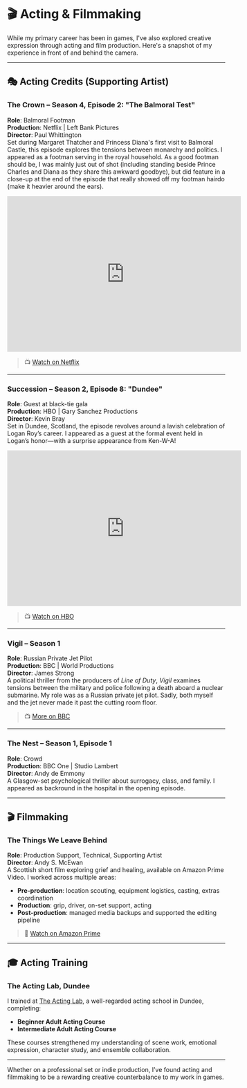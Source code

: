 # 🎬 Acting & Filmmaking

While my primary career has been in games, I've also explored creative expression through acting and film production. Here's a snapshot of my experience in front of and behind the camera.

---

## 🎭 Acting Credits (Supporting Artist)

### **The Crown – Season 4, Episode 2: "The Balmoral Test"**  
**Role**: Balmoral Footman  
**Production**: Netflix | Left Bank Pictures  
**Director**: Paul Whittington  
Set during Margaret Thatcher and Princess Diana's first visit to Balmoral Castle, this episode explores the tensions between monarchy and politics. I appeared as a footman serving in the royal household. As a good footman should be, I was mainly just out of shot (including standing beside Prince Charles and Diana as they share this awkward goodbye), but did feature in a close-up at the end of the episode that really showed off my footman hairdo (make it heavier around the ears).

<iframe width="540" height="360" src="https://www.youtube.com/embed/BO3748VV_lc" frameborder="0" allow="accelerometer; autoplay; clipboard-write; encrypted-media; gyroscope; picture-in-picture" allowfullscreen></iframe>

> 📺 [Watch on Netflix](https://www.netflix.com/title/80025678)

---

### **Succession – Season 2, Episode 8: "Dundee"**  
**Role**: Guest at black-tie gala  
**Production**: HBO | Gary Sanchez Productions  
**Director**: Kevin Bray  
Set in Dundee, Scotland, the episode revolves around a lavish celebration of Logan Roy’s career. I appeared as a guest at the formal event held in Logan’s honor—with a surprise appearance from Ken-W-A!

<iframe width="540" height="360" src="https://www.youtube.com/embed/ote9AdFKKaA" frameborder="0" allow="accelerometer; autoplay; clipboard-write; encrypted-media; gyroscope; picture-in-picture" allowfullscreen></iframe>

> 📺 [Watch on HBO](https://www.hbo.com/succession/season-2/8-dundee)

---

### **Vigil – Season 1**  
**Role**: Russian Private Jet Pilot  
**Production**: BBC | World Productions  
**Director**: James Strong  
A political thriller from the producers of *Line of Duty*, *Vigil* examines tensions between the military and police following a death aboard a nuclear submarine. My role was as a Russian private jet pilot. Sadly, both myself and the jet never made it past the cutting room floor.

> 📺 [More on BBC](https://www.bbc.co.uk/programmes/m000y9px)

---

### **The Nest – Season 1, Episode 1**  
**Role**: Crowd  
**Production**: BBC One | Studio Lambert  
**Director**: Andy de Emmony  
A Glasgow-set psychological thriller about surrogacy, class, and family. I appeared as backround in the hospital in the opening episode. 

---

## 🎬 Filmmaking

### **The Things We Leave Behind**  
**Role**: Production Support, Technical, Supporting Artist  
**Director**: Andy S. McEwan  
A Scottish short film exploring grief and healing, available on Amazon Prime Video. I worked across multiple areas:
- **Pre-production**: location scouting, equipment logistics, casting, extras coordination  
- **Production**: grip, driver, on-set support, acting  
- **Post-production**: managed media backups and supported the editing pipeline

> 🎥 [Watch on Amazon Prime](https://www.amazon.co.uk/Things-We-Leave-Behind/dp/B07ZHQ8BHB)

---

## 🎓 Acting Training

### **The Acting Lab, Dundee**  
I trained at [The Acting Lab](https://www.actinglab.co.uk), a well-regarded acting school in Dundee, completing:
- **Beginner Adult Acting Course**  
- **Intermediate Adult Acting Course**

These courses strengthened my understanding of scene work, emotional expression, character study, and ensemble collaboration.

---

Whether on a professional set or indie production, I’ve found acting and filmmaking to be a rewarding creative counterbalance to my work in games.

